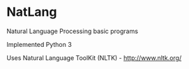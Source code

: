 # NatLang

Natural Language Processing basic programs

Implemented Python 3

Uses Natural Language ToolKit (NLTK) - http://www.nltk.org/
